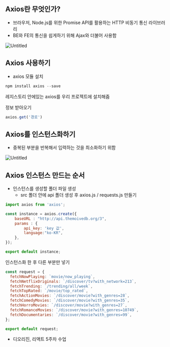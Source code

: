 ## Axios란 무엇인가?

- 브라우저, Node.js를 위한 Promise API를 활용하는 HTTP 비동기 통신 라이브러리
- BE와 FE의 통신을 쉽게하기 위해 Ajax와 더불어 사용함

![Untitled](https://s3-us-west-2.amazonaws.com/secure.notion-static.com/7367236f-f6f3-4c9e-9bae-a640cc7ca2c1/Untitled.png)

## Axios 사용하기

- axios 모듈 설치

```jsx
npm install axios --save
```

레지스토리 안에있는 axios를 우리 프로젝트에 설치해줌

정보 받아오기

```jsx
axios.get('경로')
```

## Axios를 인스턴스화하기

- 중복된 부분을 반복해서 입력하는 것을 최소화하기 위함

![Untitled](https://s3-us-west-2.amazonaws.com/secure.notion-static.com/9a904823-4d3d-4715-b47f-0b961160013b/Untitled.png)

## Axios 인스턴스 만드는 순서

- 인스턴스를 생성할 폴더 파일 생성
    - src 폴더 안에 api 폴더 생성 후 axios.js / requests.js 만들기

```jsx
import axios from 'axios';

const instance = axios.create({
	baseURL : "http://api.themoivedb.org/3",
	params : {
		api_key: 'key 값',
		language:"ko-KR",
	},
});

export default instance;
```

인스턴스화 한 후 다른 부분만 넣기

```jsx
const request = {
  fetchNowPlaying: `movie/now_playing`,
  fetchNetflixOriginals: `/discover/tv?with_network=213`,
  fetchTrending: `/trending/all/week`,
  fetchTopRated: `/movie/top_rated`,
  fetchActionMovies: `/discover/movie?with_genres=28`,
  fetchComedyMovies: `/discover/movie?with_genres=35`,
  fetchHorroMovies: `/discover/movie?with_genres=27`,
  fetchRomanceMovies: `/discover/movie?with_genres=10749`,
  fetchDocumentaries: `/discover/movie?with_genres=99`,
};

export default request;
```

- 디오리진, 리액트 5주차 수업